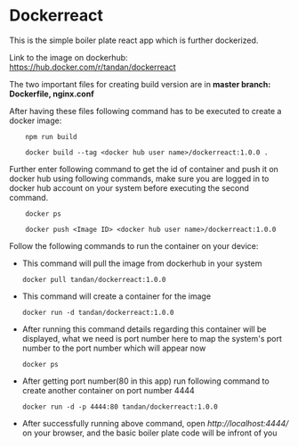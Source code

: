 # Dockerreact

This is the simple boiler plate react app which is further dockerized.

Link to the image on dockerhub: https://hub.docker.com/r/tandan/dockerreact

The two important files for creating build version are in **master branch: Dockerfile, nginx.conf**

After having these files following command has to be executed to create a docker image:

        npm run build
        
        docker build --tag <docker hub user name>/dockerreact:1.0.0 .
        
Further enter following command to get the id of container and push it on docker hub using following commands, make sure you are logged in to docker hub account on your system before executing the second command.

        docker ps
        
        docker push <Image ID> <docker hub user name>/dockerreact:1.0.0

Follow the following commands to run the container on your device:

- This command will pull the image from dockerhub in your system
    
      docker pull tandan/dockerreact:1.0.0
   
- This command will create a container for the image 

      docker run -d tandan/dockerreact:1.0.0
    
- After running this command details regarding this container will be displayed, what we need is port number here to map the system's port number to the port number which will appear now

      docker ps
    
- After getting port number(80 in this app) run following command to create another container on port number 4444

      docker run -d -p 4444:80 tandan/dockerreact:1.0.0
    
- After successfully running above command, open *http://localhost:4444/* on your browser, and the basic boiler plate code will be infront of you
